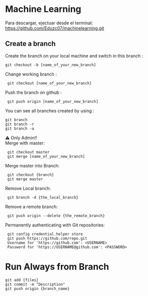 # Machine Learning
Para descargar, ejectuar desde el terminal:
https://github.com/Eduzc07/machinelearning.git

## Create a branch
Create the branch on your local machine and switch in this branch :
```
git checkout -b [name_of_your_new_branch]
```
Change working branch :
```
 git checkout [name_of_your_new_branch]
```
Push the branch on github :
```
 git push origin [name_of_your_new_branch]
```
You can see all branches created by using :
```
git branch
git branch -r
git branch -a
```
:warning: Only Admin!!\
Merge with master:
```
 git checkout master
 git merge [name_of_your_new_branch]
```
Merge master into Branch:
```
 git checkout {branch}
 git merge master
```

Remove Local branch:
```
 git branch -d {the_local_branch}
```
Remove a remote branch:
```
 git push origin --delete {the_remote_branch}
```

Permanently authenticating with Git repositories:
```
 git config credential.helper store
 git push https://github.com/repo.git
 Username for 'https://github.com': <USERNAME>
 Password for 'https://USERNAME@github.com': <PASSWORD>
```

# Run Always from Branch
```
git add {files}
git commit -m "Description"
git push origin {branch_name}
```


